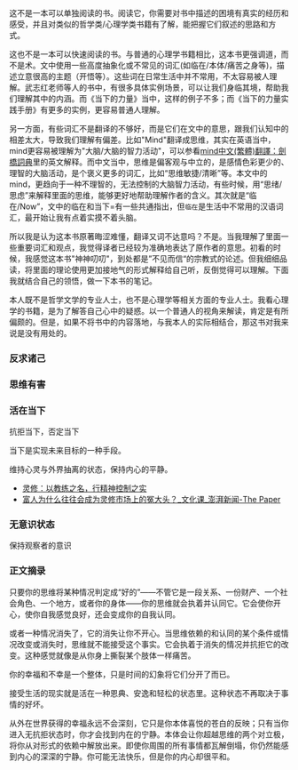 这不是一本可以单独阅读的书。阅读它，你需要对书中描述的困境有真实的经历和感受，并且对类似的哲学类/心理学类书籍有了解，能把握它们叙述的思路和方式。

这也不是一本可以快速阅读的书。与普通的心理学书籍相比，这本书更强调道，而不是术。文中使用一些高度抽象化或不常见的词汇(如临在/本体/痛苦之身等)，描述立意很高的主题（开悟等）。这些词在日常生活中并不常用，不太容易被人理解。武志红老师等人的书中，有很多具体实例场景，可以让我们身临其境，帮助我们理解其中的内涵。而《当下的力量》当中，这样的例子不多；而《当下的力量实践手册》有更多的实例，更容易普通人理解。

另一方面，有些词汇不是翻译的不够好，而是它们在文中的意思，跟我们认知中的相差太大，导致我们理解有偏差。比如"Mind"翻译成思维，其实在英语当中，mind更容易被理解为"大脑/大脑的智力活动"，可以参看[mind中文(繁體)翻譯：劍橋詞典](https://dictionary.cambridge.org/zht/%E8%A9%9E%E5%85%B8/%E8%8B%B1%E8%AA%9E-%E6%BC%A2%E8%AA%9E-%E7%B9%81%E9%AB%94/mind)里的英文解释。而中文当中，思维是偏客观与中立的，是感情色彩更少的、理智的大脑活动，是个褒义更多的词汇，比如“思维敏捷/清晰”等。本文中的mind，更趋向于一种不理智的，无法控制的大脑智力活动，有些时候，用“思绪/思虑”来解释里面的思维，能够更好地帮助理解作者的含义。其次就是“临在/Now”，文中的临在和当下=有一些共通指出，但`临在`是生活中不常用的汉语词汇，最开始让我有点着实摸不着头脑。

所以我是认为这本书原著晦涩难懂，翻译又词不达意吗？不是。当我理解了里面一些重要词汇和观点，我觉得译者已经较为准确地表达了原作者的意思。初看的时候，我感觉这本书"神神叨叨"，到处都是”不见而信“的宗教式的论述。但我细细品读，将里面的理论使用更加接地气的形式解释给自己听，反倒觉得可以理解。下面我就结合自己的领悟，做一下本书的笔记。

本人既不是哲学文学的专业人士，也不是心理学等相关方面的专业人士。我看心理学的书籍，是为了解答自己心中的疑惑。以一个普通人的视角来解读，肯定是有所偏颇的。但是，如果不将书中的内容落地，与我本人的实际相结合，那这书对我来说是没有用处的。

### 反求诸己

### 思维有害

### 活在当下

抗拒当下，否定当下

当下是实现未来目标的一种手段。

维持心灵与外界抽离的状态，保持内心的平静。

- [灵修：以教练之名，行精神控制之实](https://baijiahao.baidu.com/s?id=1708712748319867296&wfr=spider&for=pc)
- [富人为什么往往会成为灵修市场上的冤大头？_文化课_澎湃新闻-The Paper](https://www.thepaper.cn/newsDetail_forward_1592863)

### 无意识状态 

保持观察者的意识


### 正文摘录

只要你的思维将某种情况判定成“好的”——不管它是一段关系、一份财产、一个社会角色、一个地方，或者你的身体——你的思维就会执着并认同它。它会使你开心，使你自我感觉良好，还会变成你的自我认同。

或者一种情况消失了，它的消失让你不开心。当思维依赖的和认同的某个条件或情况改变或消失时，思维就不能接受这个事实。它会执着于消失的情况并抗拒它的改变。这种感觉就像是从你身上撕裂某个肢体一样痛苦。

你的幸福和不幸是一个整体，只是时间的幻象将它们分开了而已。

接受生活的现实就是活在一种恩典、安逸和轻松的状态里。这种状态不再取决于事情的好坏。

从外在世界获得的幸福永远不会深刻，它只是你本体喜悦的苍白的反映；只有当你进入无抗拒状态时，你才会找到内在的宁静。本体会让你超越思维的两个对立极，将你从对形式的依赖中解放出来。即使你周围的所有事情都瓦解倒塌，你仍然能感到内心的深深的宁静。你可能无法快乐，但是你的内心却很平和。
